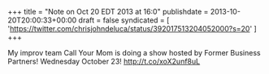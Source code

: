 +++
title = "Note on Oct 20 EDT 2013 at 16:0"
publishdate = 2013-10-20T20:00:33+00:00
draft = false
syndicated = [ 'https://twitter.com/chrisjohndeluca/status/392017513204052000?s=20' ]
+++

My improv team Call Your Mom is doing a show hosted by Former Business Partners! Wednesday October 23! http://t.co/xoX2unf8uL
